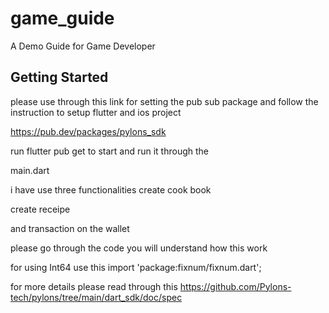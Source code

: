 # game_guide

A Demo Guide for Game Developer

## Getting Started


please use through this link for setting the pub sub package and follow the instruction to setup flutter and ios project

https://pub.dev/packages/pylons_sdk



run  flutter pub get to start and run it through the 

main.dart

i have use three functionalities create cook book

create receipe 

and transaction on the wallet

please go through the code you will understand how this work

for using Int64 use this import 'package:fixnum/fixnum.dart';

for more details please read through this
https://github.com/Pylons-tech/pylons/tree/main/dart_sdk/doc/spec
